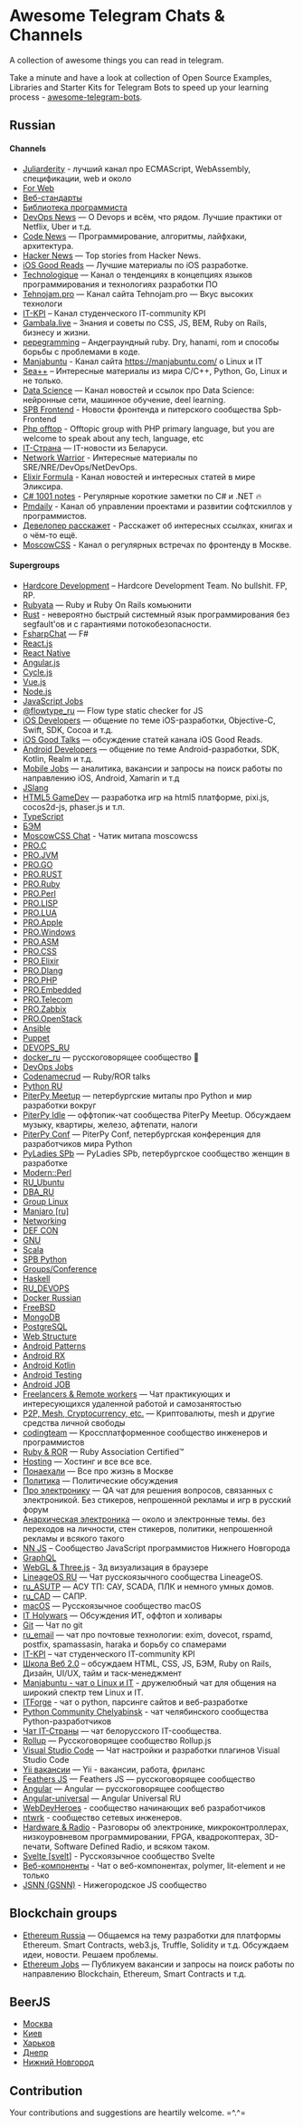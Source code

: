 # Awesome Telegram Chats & Channels

A collection of awesome things you can read in telegram.

Take a minute and have a look at collection of Open Source Examples, Libraries and Starter Kits for Telegram Bots to speed up your learning process - [awesome-telegram-bots](https://github.com/DenisIzmaylov/awesome-telegram-bots).


## Russian

#### Channels

- [Juliarderity](https://t.me/juliarderity) - лучший канал про ECMAScript, WebAssembly, спецификации, web и около
- [For Web](https://telegram.me/forwebdev)
- [Веб-стандарты](https://telegram.me/webstandards_ru)
- [Библиотека программиста](https://telegram.me/proglibrary)
- [DevOps News](https://telegram.me/devops_news) — О Devops и всём, что рядом. Лучшие практики от Netflix, Uber и т.д.
- [Code News](https://telegram.me/code_news) — Программирование, алгоритмы, лайфхаки, архитектура.
- [Hacker News](https://telegram.me/hacker_news_feed) — Top stories from Hacker News.
- [iOS Good Reads](https://telegram.me/iosgr) — Лучшие материалы по iOS разработке.
- [Technologique](https://t.me/technologique) — Канал о тенденциях в концепциях языков программирования и технологиях разработки ПО
- [Tehnojam.pro](https://t.me/tehnojam) — Канал сайта Tehnojam.pro — Вкус высоких технологи
- [IT-KPI](https://t.me/itkpi) – Канал студенческого IT-community KPI
- [Gambala.live](https://t.me/gambala_live) – Знания и советы по CSS, JS, BEM, Ruby on Rails, бизнесу и жизни.
- [pepegramming](https://t.me/pepegramming) – Андеграундный ruby. Dry, hanami, rom и способы борьбы с проблемами в коде.
- [Manjabuntu](https://t.me/chmanjabuntu) - Канал сайта https://manjabuntu.com/ о Linux и IT
- [Sea++](https://t.me/sea_plus_plus) – Интересные материалы из мира C/C++, Python, Go, Linux и не только.
- [Data Science](https://t.me/opendatascience) — Канал новостей и ссылок про Data Science: нейронные сети, машинное обучение, deel learning.
- [SPB Frontend](https://t.me/spb_frontend) - Новости фронтенда и питерского сообщества Spb-Frontend
- [Php offtop](https://t.me/php_ofttop) - Offtopic group with PHP primary language, but you are welcome to speak about any tech, language, etc
- [IT-Страна](https://t.me/itbelarus) — IT-новости из Беларуси.
- [Network Warrior](https://t.me/ntwrkchnnl) - Интересные материалы по SRE/NRE/DevOps/NetDevOps.
- [Elixir Formula](https://t.me/elixir_formula) - Канал новостей и интересных статей в мире Эликсира.
- [C# 1001 notes](https://t.me/csharp_1001_notes) - Регулярные короткие заметки по C# и .NET 🔥
- [Pmdaily](https://t.me/pmdaily) - Канал об управлении проектами и развитии софтскиллов у программистов.
- [Девелопер расскажет](https://t.me/devtipshere) - Расскажет об интересных ссылках, книгах и о чём-то ещё.
- [MoscowCSS](https://t.me/moscowcss) - Канал о регулярных встречах по фронтенду в Москве.

#### Supergroups
- [Hardcore Development](https://t.me/hcdev) – Hardcore Development Team. No bullshit. FP, RP.
- [Rubyata](https://t.me/rubyata) — Ruby и Ruby On Rails комьюнити
- [Rust](https://t.me/rustlang_ru) - невероятно быстрый системный язык программирования без segfault'ов и с гарантиями потокобезопасности.
- [FsharpChat](https://t.me/Fsharp_chat) — F#
- [React.js](https://telegram.me/react_js)
- [React Native](https://telegram.me/reactnative_ru)
- [Angular.js](https://telegram.me/angular_js)
- [Cycle.js](https://telegram.me/cyclejs_ru)
- [Vue.js](https://telegram.me/vuejs_ru)
- [Node.js](https://telegram.me/nodejs_ru)
- [JavaScript Jobs](https://telegram.me/javascript_jobs)
- [@flowtype_ru](https://telegram.me/flowtype_ru) — Flow type static checker for JS
- [iOS Developers](https://telegram.me/ios_ru) — общение по теме iOS-разработки, Objective-C, Swift, SDK, Cocoa и т.д.
- [iOS Good Talks](https://telegram.me/iosgt) — обсуждение статей канала iOS Good Reads. 
- [Android Developers](https://telegram.me/android_ru) — общение по теме Android-разработки, SDK, Kotlin, Realm и т.д.
- [Mobile Jobs](https://telegram.me/mobile_jobs) — аналитика, вакансии и запросы на поиск работы по направлению iOS, Android, Xamarin и т.д
- [JSlang](https://telegram.me/JSlang)
- [HTML5 GameDev](https://telegram.me/joinchat/Cm9nK0CbDzghfTHd4hipYQ) — разработка игр на html5 платформе, pixi.js, cocos2d-js, phaser.js и т.п.
- [TypeScript](https://telegram.me/joinchat/CymduD8d8RrQ1-ldWD8VmA)
- [БЭМ](https://telegram.me/bem_ru)
- [MoscowCSS Chat](https://t.me/moscowcss_chat) - Чатик митапа moscowcss
- [PRO.C](https://telegram.me/proCxx)
- [PRO.JVM](https://telegram.me/JVMchat)
- [PRO.GO](https://telegram.me/proGo)
- [PRO.RUST](https://telegram.me/proRust)
- [PRO.Ruby](https://telegram.me/joinchat/Be4rsT2NuB3CyJaF26j1kA)
- [PRO.Perl](https://telegram.me/joinchat/Be4rsT4DDU3xVxVriFNTyw)
- [PRO.LISP](https://telegram.me/joinchat/Be4rsTvFzQ4yIktHsNNYrA)
- [PRO.LUA](https://telegram.me/proLUA)
- [PRO.Apple](https://telegram.me/proApple)
- [PRO.Windows](https://telegram.me/joinchat/Be4rsT5IrA8x69FnrpMMvw)
- [PRO.ASM](https://telegram.me/proAsm)
- [PRO.CSS](https://telegram.me/procss)
- [PRO.Elixir](https://telegram.me/proelixir)
- [PRO.Dlang](https://telegram.me/prodlang)
- [PRO.PHP](https://telegram.me/prophp7)
- [PRO.Embedded](https://telegram.me/proembedded)
- [PRO.Telecom](https://telegram.me/protelecom)
- [PRO.Zabbix](https://telegram.me/prozabbix)
- [PRO.OpenStack](https://telegram.me/pro_openstack)
- [Ansible](https://telegram.me/pro_ansible)
- [Puppet](https://telegram.me/ru_Puppet)
- [DEVOPS_RU](https://telegram.me/devops_ru)
- [docker_ru](https://telegram.me/docker_ru) — русскоговорящее сообщество 🐳
- [DevOps Jobs](https://telegram.me/devops_jobs)
- [Codenamecrud](https://telegram.me/codenamecrud) — Ruby/ROR talks
- [Python RU](https://telegram.me/ru_python)
- [PiterPy Meetup](https://t.me/piterpy_meetup) — петербургские митапы про Python и мир разработки вокруг
- [PiterPy Idle](https://t.me/piterpy_idle) — оффтопик-чат сообщества PiterPy Meetup. Обсуждаем музыку, квартиры, железо, афтепати, налоги
- [PiterPy Conf](https://t.me/piterpy) — PiterPy Conf, петербургская конференция для разработчиков мира Python
- [PyLadies SPb](https://t.me/pyladies_spb) — PyLadies SPb, петербургское сообщество женщин в разработке
- [Modern::Perl](https://telegram.me/modernperl)
- [RU_Ubuntu](https://telegram.me/ru_ubuntu)
- [DBA_RU](https://telegram.me/dba_ru)
- [Group Linux](https://telegram.me/grouplinux)
- [Manjaro [ru]](https://t.me/manjarolinux)
- [Networking](https://telegram.me/ntwrk)
- [DEF CON](https://telegram.me/DC7499)
- [GNU](https://telegram.me/gentoochuu)
- [Scala](https://telegram.me/joinchat/AaPKaj2kTiOww7NAqYHabQ)
- [SPB Python](https://telegram.me/spbpython)
- [Groups/Conference](https://telegram.me/spbpython)
- [Haskell](https://telegram.me/haskellru)
- [RU_DEVOPS](https://telegram.me/ru_devops)
- [Docker Russian](https://telegram.me/ru_docker)
- [FreeBSD](https://telegram.me/freebsd_ru)
- [MongoDB](https://telegram.me/MongoDBRussian)
- [PostgreSQL](https://telegram.me/pgsql)
- [Web Structure](https://telegram.me/web_structure)
- [Android Patterns](https://telegram.me/joinchat/AwzlGwjYhbd5dVP0tDAMtQ)
- [Android RX](https://telegram.me/joinchat/AwzlGwe-NNaCtH4N1EQpjw)
- [Android Kotlin](https://telegram.me/joinchat/AwzlGwh_SbAgL5uPwENsCg)
- [Android Testing](https://telegram.me/joinchat/AwzlGwgaAeI5viENj1fuYA)
- [Android JOB](https://telegram.me/android_jobs)
- [Freelancers & Remote workers](https://telegram.me/ru_freelancers) — Чат практикующих и интересующихся удаленной работой и самозанятостью
- [P2P, Mesh, Cryptocurrency, etc.](https://telegram.me/distributed) — Криптовалюты, mesh и другие средства личной свободы
- [codingteam](https://t.me/codingteam) — Кроссплатформенное сообщество инженеров и программистов
- [Ruby & ROR](https://telegram.me/rubylang) — Ruby Association Certified™
- [Hosting](https://telegram.me/pro_hosting) — Хостинг и все все все.
- [Понаехали](https://telegram.me/ponaehali) — Все про жизнь в Москве
- [Политика](https://telegram.me/ru_politics) — Политические обсуждения
- [Про электронику](https://telegram.me/ru_electronics) — QA чат для решения вопросов, связанных с электроникой. Без стикеров, непрошенной рекламы и игр в русский форум
- [Анархическая электроника](https://telegram.me/ru_arduino) — около и электронные темы. без переходов на личности, стен стикеров, политики, непрошенной рекламы и всякого такого
- [NN JS](https://telegram.me/js_nn) – Сообщество JavaScript программистов Нижнего Новгорода
- [GraphQL](https://telegram.me/graphql_ru)
- [WebGL & Three.js](https://t.me/webgl_ru) - 3д визуализация в браузере
- [LineageOS RU](https://t.me/Lineageos_ru) — Чат русскоязычного сообщества LineageOS.
- [ru_ASUTP](https://t.me/ru_ASUTP) — АСУ ТП: САУ, SCADA, ПЛК и немного умных домов.
- [ru_CAD](https://t.me/ru_CAD) — САПР.
- [macOS](https://t.me/macOS_ru) — Русскоязычное сообщество macOS
- [IT Holywars](https://t.me/it_holywars) — Обсуждения ИТ, оффтоп и холивары
- [Git](https://t.me/git_ru) — Чат по git
- [ru_email](https://t.me/ru_email) — чат про почтовые технологии: exim, dovecot, rspamd, postfix, spamassasin, haraka и борьбу со спамерами
- [IT-KPI](https://t.me/itkpi_flood) – чат студенческого IT-community KPI
- [Школа Веб 2.0](https://t.me/webschool_rus_chat) – обсуждаем HTML, CSS, JS, БЭМ, Ruby on Rails, Дизайн, UI/UX, тайм и таск-менеджмент
- [Manjabuntu - чат о Linux и IT](https://t.me/manjabuntu) - дружелюбный чат для общения на широкий спектр тем Linux и IT.
- [ITForge](https://t.me/itforge) - чат о python, парсинге сайтов и веб-разработке
- [Python Community Chelyabinsk](https://t.me/pychel) - чат челябинского сообщества Python-разработчиков
- [Чат IT-Страны](https://t.me/itbelarustalk) — чат белорусского IT-сообщества.
- [Rollup](https://t.me/rollup_ru) — Русскоговорящее сообщество Rollup.js
- [Visual Studio Code](https://t.me/vscode_ru) — Чат настройки и разработки плагинов Visual Studio Code
- [Yii вакансии](https://t.me/yiijobs) — Yii - вакансии, работа, фриланс
- [Feathers JS](https://t.me/featherjs) — Feathers JS — русскоговорящее сообщество
- [Angular](https://t.me/angular_ru) — Angular — русскоговорящее сообщество
- [Angular-universal](https://t.me/angular_universal_ru) — Angular Universal RU
- [WebDevHeroes](https://t.me/webdevheroes) - сообщество начинающих веб разработчиков
- [ntwrk](https://t.me/ntwrk) - сообщество сетевых инженеров.
- [Hardware & Radio](https://t.me/hwnrf) - Разговоры об электронике, микроконтроллерах, низкоуровневом программировании, FPGA, квадрокоптерах, 3D-печати, Software Defined Radio, и всяком таком.
- [Svelte [svelt]](https://t.me/sveltejs) - Русскоязычное сообщество Svelte
- [Веб-компоненты](https://t.me/webcomponents_ru) - Чат о веб-компонентах, polymer, lit-element и не только
- [JSNN (GSNN)](https://t.me/js_nn) - Нижегородское JS сообщество

## Blockchain groups
- [Ethereum Russia](https://t.me/eth_ru) — Общаемся на тему разработки для платформы Ethereum. Smart Contracts, web3.js, Truffle, Solidity и т.д. Обсуждаем идеи, новости. Решаем проблемы.
- [Ethereum Jobs](https://t.me/eth_jobs) — Публикуем вакансии и запросы на поиск работы по направлению Blockchain, Ethereum, Smart Contracts и т.д.



## BeerJS

- [Москва](https://telegram.me/beerjs)
- [Киев](https://telegram.me/beerjskyiv)
- [Харьков](https://telegram.me/beerjskharkiv)
- [Днепр](https://t.me/beerjsdnipro)
- [Нижний Новгород](https://t.me/beerjsnn)

## Contribution

Your contributions and suggestions are heartily welcome. =^.^=
